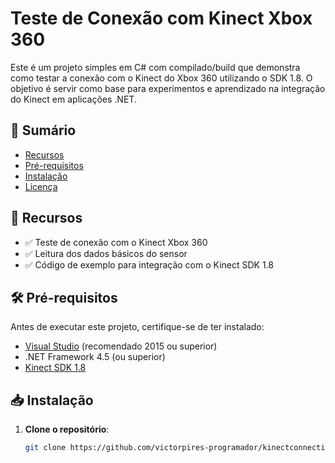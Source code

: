 # Teste de Conexão com Kinect Xbox 360

Este é um projeto simples em C# com compilado/build que demonstra como testar a conexão com o Kinect do Xbox 360 utilizando o SDK 1.8. O objetivo é servir como base para experimentos e aprendizado na integração do Kinect em aplicações .NET.

## 📌 Sumário

- [Recursos](#-recursos)
- [Pré-requisitos](#-pré-requisitos)
- [Instalação](#-instalação)
- [Licença](#-licença)

## 🚀 Recursos

- ✅ Teste de conexão com o Kinect Xbox 360  
- ✅ Leitura dos dados básicos do sensor  
- ✅ Código de exemplo para integração com o Kinect SDK 1.8  

## 🛠 Pré-requisitos

Antes de executar este projeto, certifique-se de ter instalado:

- [Visual Studio](https://visualstudio.microsoft.com/) (recomendado 2015 ou superior)
- .NET Framework 4.5 (ou superior)
- [Kinect SDK 1.8](https://www.microsoft.com/en-us/download/details.aspx?id=40278)

## 📥 Instalação

1. **Clone o repositório**:

   ```bash
   git clone https://github.com/victorpires-programador/kinectconnectiontest.git
